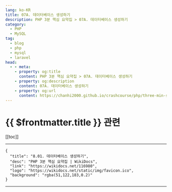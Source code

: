 ```yaml
---
lang: ko-KR
title: 07A. 데이터베이스 생성하기
description: PHP 3분 핵심 요약집 > 07A. 데이터베이스 생성하기
category: 
  - PHP
  - MySQL
tag: 
  - blog
  - php
  - mysql
  - laravel
head:
  - - meta:
    - property: og:title
      content: PHP 3분 핵심 요약집 > 07A. 데이터베이스 생성하기
    - property: og:description
      content: 07A. 데이터베이스 생성하기
    - property: og:url
      content: https://chanhi2000.github.io/crashcourse/php/three-min-summary/07-miniproject/07A.html
---
```


# {{ $frontmatter.title }} 관련

[[toc]]

---

```component VPCard
{
  "title": "8.01. 데이터베이스 생성하기",
  "desc": "PHP 3분 핵심 요약집 | WikiDocs",
  "link": "https://wikidocs.net/116980",
  "logo": "https://wikidocs.net/static/img/favicon.ico",
  "background": "rgba(51,122,183,0.2)"
}
```

---
